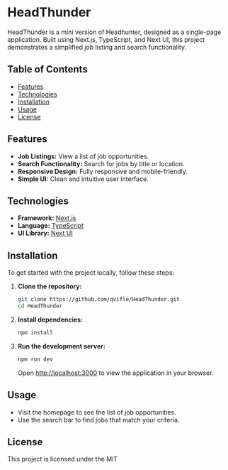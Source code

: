 # HeadThunder

HeadThunder is a mini version of Headhunter, designed as a single-page application. Built using Next.js, TypeScript, and Next UI, this project demonstrates a simplified job listing and search functionality.

## Table of Contents

- [Features](#features)
- [Technologies](#technologies)
- [Installation](#installation)
- [Usage](#usage)
- [License](#license)

## Features

- **Job Listings:** View a list of job opportunities.
- **Search Functionality:** Search for jobs by title or location.
- **Responsive Design:** Fully responsive and mobile-friendly.
- **Simple UI:** Clean and intuitive user interface.

## Technologies

- **Framework:** [Next.js](https://nextjs.org/)
- **Language:** [TypeScript](https://www.typescriptlang.org/)
- **UI Library:** [Next UI](https://nextui.org/)

## Installation

To get started with the project locally, follow these steps:

1. **Clone the repository:**

   ```bash
   git clone https://github.com/qvifle/HeadThunder.git
   cd HeadThunder
   ```

2. **Install dependencies:**

   ```bash
   npm install
   ```

3. **Run the development server:**

   ```bash
   npm run dev
   ```

   Open [http://localhost:3000](http://localhost:3000) to view the application in your browser.

## Usage

- Visit the homepage to see the list of job opportunities.
- Use the search bar to find jobs that match your criteria.

## License

This project is licensed under the MIT